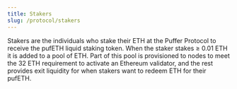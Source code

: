 ```yaml
---
title: Stakers
slug: /protocol/stakers
---
```


Stakers are the individuals who stake their ETH at the Puffer Protocol to receive the pufETH liquid staking token. When the staker stakes ≥ 0.01 ETH it is added to a pool of ETH. Part of this pool is provisioned to nodes to meet the 32 ETH requirement to activate an Ethereum validator, and the rest provides exit liquidity for when stakers want to redeem ETH for their pufETH.